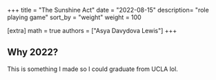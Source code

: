 +++
title = "The Sunshine Act"
date = "2022-08-15"
description= "role playing game"
sort_by = "weight"
weight = 100

[extra]
math = true
authors = ["Asya Davydova Lewis"]
+++

<!-- more -->
## Why 2022?

This is something I made so I could graduate from UCLA lol.